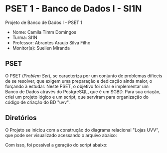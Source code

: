 # PSET 1 - Banco de Dados I - SI1N
Projeto de Banco de Dados I - PSET 1

- Nome: Camila Timm Domingos
- Turma: SI1N
- Professor: Abrantes Araujo Silva Filho
- Monitor(a): Suellen Miranda

## PSET

O PSET (*Problem Set*), se caracteriza por um conjunto de problemas díficeis de se resolver, que exigem uma preparação e dedicação ainda maior, o forçando à estudar. 
Neste PSET, o objetivo foi criar e implementar um Banco de Dados através do PostgreSQL, que é um SGBD. Para sua criação, criei um projeto lógico e um script, que serviram para organização do código de criação do BD "uvv".

## Diretórios

O Projeto se iniciou com a construção do diagrama relacional "Lojas UVV", que pode ser visualizado acessando o arquivo abaixo:

Com isso, foi possível a geração do script abaixo:
